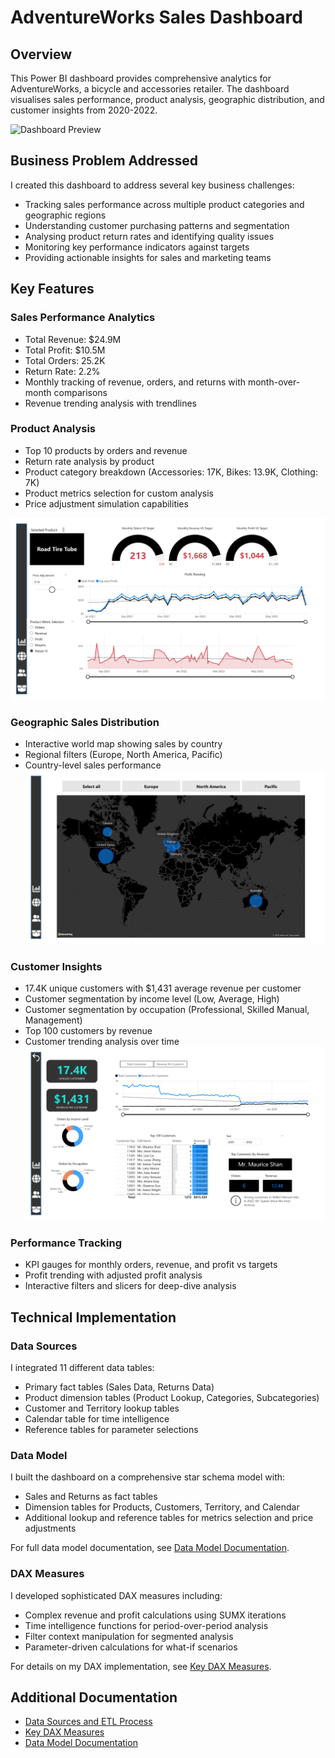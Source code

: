 # AdventureWorks Sales Dashboard

## Overview
This Power BI dashboard provides comprehensive analytics for AdventureWorks, a bicycle and accessories retailer. The dashboard visualises sales performance, product analysis, geographic distribution, and customer insights from 2020-2022.

![Dashboard Preview](./screenshots/Exec_dashboard.png)

## Business Problem Addressed
I created this dashboard to address several key business challenges:
- Tracking sales performance across multiple product categories and geographic regions
- Understanding customer purchasing patterns and segmentation
- Analysing product return rates and identifying quality issues
- Monitoring key performance indicators against targets
- Providing actionable insights for sales and marketing teams

## Key Features

### Sales Performance Analytics
- Total Revenue: $24.9M
- Total Profit: $10.5M
- Total Orders: 25.2K
- Return Rate: 2.2%
- Monthly tracking of revenue, orders, and returns with month-over-month comparisons
- Revenue trending analysis with trendlines

### Product Analysis
- Top 10 products by orders and revenue
- Return rate analysis by product
- Product category breakdown (Accessories: 17K, Bikes: 13.9K, Clothing: 7K)
- Product metrics selection for custom analysis
- Price adjustment simulation capabilities
  
![Product Analysis](./screenshots/Product_detail.png)

### Geographic Sales Distribution
- Interactive world map showing sales by country
- Regional filters (Europe, North America, Pacific)
- Country-level sales performance
![Geographic Sales Distribution](./screenshots/Map_view.png)

### Customer Insights
- 17.4K unique customers with $1,431 average revenue per customer
- Customer segmentation by income level (Low, Average, High)
- Customer segmentation by occupation (Professional, Skilled Manual, Management)
- Top 100 customers by revenue
- Customer trending analysis over time
![Customer Insights](./screenshots/Customer_detail.png)

### Performance Tracking
- KPI gauges for monthly orders, revenue, and profit vs targets
- Profit trending with adjusted profit analysis
- Interactive filters and slicers for deep-dive analysis

## Technical Implementation

### Data Sources
I integrated 11 different data tables:
- Primary fact tables (Sales Data, Returns Data)
- Product dimension tables (Product Lookup, Categories, Subcategories)
- Customer and Territory lookup tables
- Calendar table for time intelligence
- Reference tables for parameter selections

### Data Model
I built the dashboard on a comprehensive star schema model with:
- Sales and Returns as fact tables
- Dimension tables for Products, Customers, Territory, and Calendar
- Additional lookup and reference tables for metrics selection and price adjustments

For full data model documentation, see [Data Model Documentation](./documentation/data-model.md).

### DAX Measures
I developed sophisticated DAX measures including:
- Complex revenue and profit calculations using SUMX iterations
- Time intelligence functions for period-over-period analysis
- Filter context manipulation for segmented analysis
- Parameter-driven calculations for what-if scenarios

For details on my DAX implementation, see [Key DAX Measures](./documentation/key-dax-measures.md).

## Additional Documentation
- [Data Sources and ETL Process](./documentation/data-sources.md)
- [Key DAX Measures](./documentation/key-dax-measures.md)
- [Data Model Documentation](./documentation/data-model.md)
